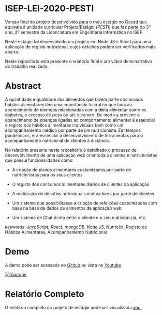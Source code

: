 # ISEP-LEI-2020-PESTI

Versão final do projeto desenvolvido para o meu estágio no [Gecad](https://www.gecad.isep.ipp.pt/GECAD/Pages/Presentation/Home.aspx) que equivale á unidade curricular Projeto/Estágio (_PESTI_) que faz parte do 3º ano, 2º semestre da Licenciatura em Engenharia Informática no ISEP.

Neste estágio foi desenvolvido um projeto em Node.JS e React para uma aplicação de registo nutricional, cujos detalhes podem ser verificados mais abaixo.

Neste repositório está presente o relatório final e um video demonstrativo do trabalho realizado.

 
# Abstract

A quantidade e qualidade dos alimentos que fazem parte dos nossos hábitos alimentares têm uma importância fulcral no que toca ao aparecimento de doenças relacionadas com a dieta alimentar como os diabetes, o excesso de peso ou até o cancro. De modo a prevenir o aparecimento de doenças ligadas ao comportamento alimentar é essencial o registo dos hábitos alimentares individuais bem como um acompanhamento médico por parte de um nutricionista. Em tempos pandémicos, era essencial o desenvolvimento de ferramentas para o acompanhamento nutricional de clientes à distância.

No relatório presente neste repositório é detalhado o processo de desenvolvimento de uma aplicação web orientada a clientes e nutricionistas que possui funcionalidades como:

- A criação de planos alimentares customizados por parte de nutricionistas para os seus clientes

- O registo dos consumos alimentares diários de clientes da aplicação

- A realização de desafios nutricionais motivadores por parte de clientes

- Um sistema que possibilitasse a criação de refeições customizadas com base na base de dados de alimentos da aplicação web

- Um sistema de Chat direto entre o cliente e o seu nutricionista, etc.

_keywords_:  _JavaScript, React, mongoDB, Node.JS_, Nutrição, Registo de Hábitos Alimentares, Acompanhamento Nutricional

# Demo

A demo pode ser acessada no [Github](https://github.com/hugo-frias/ISEP-LEI-2020-PESTI/blob/main/demo.mp4) ou vista no [Youtube](https://youtu.be/EYwSFn1XwUk)

[![Youtube](https://img.youtube.com/vi/EYwSFn1XwUk/maxresdefault.jpg)](https://youtu.be/EYwSFn1XwUk)

# Relatório Completo

O relatório completo do projeto de estágio pode ser visualizado [aqui](https://github.com/hugo-frias/ISEP-LEI-2020-PESTI/blob/main/Aplicacao%20de%20Registo%20Nutricional.pdf)

